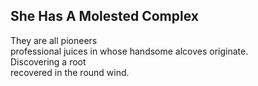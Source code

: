 She Has A Molested Complex
--------------------------
They are all pioneers  
professional juices in whose handsome alcoves originate.  
Discovering a root  
recovered in the round wind.  
